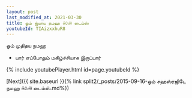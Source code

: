 ```yaml
---
layout: post
last_modified_at: 2021-03-30
title: ஓம் ஜ்யாய நமஹ ௧௦௮ டைம்ஸ்
youtubeId: TIAizxxhuR8
---
```

 
 
 ஓம் முதிதய நமஹ  
 
 -  யார் எப்போதும் மகிழ்ச்சியாக இருப்பார் 
 
  
 
  
 
 
 
 
 
 


{% include youtubePlayer.html id=page.youtubeId %}
 
[Next]({{ site.baseurl }}{% link  split2/_posts/2015-09-16-ஓம் சஹஸ்ரஜிடே நமஹ ௧௦௮ டைம்ஸ்.md%})
 
